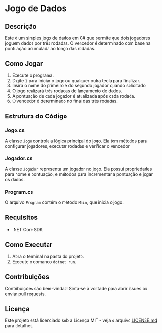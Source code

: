 # Jogo de Dados

## Descrição
Este é um simples jogo de dados em C# que permite que dois jogadores joguem dados por três rodadas. O vencedor é determinado com base na pontuação acumulada ao longo das rodadas.

## Como Jogar
1. Execute o programa.
2. Digite `1` para iniciar o jogo ou qualquer outra tecla para finalizar.
3. Insira o nome do primeiro e do segundo jogador quando solicitado.
4. O jogo realizará três rodadas de lançamento de dados.
5. A pontuação de cada jogador é atualizada após cada rodada.
6. O vencedor é determinado no final das três rodadas.

## Estrutura do Código

### Jogo.cs
A classe `Jogo` controla a lógica principal do jogo. Ela tem métodos para configurar jogadores, executar rodadas e verificar o vencedor.

### Jogador.cs
A classe `Jogador` representa um jogador no jogo. Ela possui propriedades para nome e pontuação, e métodos para incrementar a pontuação e jogar os dados.

### Program.cs
O arquivo `Program` contém o método `Main`, que inicia o jogo.

## Requisitos
- .NET Core SDK

## Como Executar
1. Abra o terminal na pasta do projeto.
2. Execute o comando `dotnet run`.

## Contribuições
Contribuições são bem-vindas! Sinta-se à vontade para abrir issues ou enviar pull requests.

## Licença
Este projeto está licenciado sob a Licença MIT - veja o arquivo [LICENSE.md](LICENSE.md) para detalhes.
